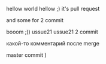 hellow world
hellow ;) it's pull request

and some for 2 commit

booom ;)) ussue21
ussue21 2 commit

какой-то комментарий после merge 

master commit )